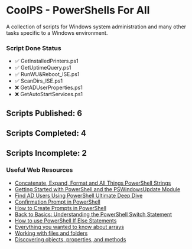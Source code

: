# CoolPS - PowerShells For All
A collection of scripts for Windows system administration and many other tasks specific to a Windows environment.
### Script Done Status
* ✅ GetInstalledPrinters.ps1 
* ✅ GetUptimeQuery.ps1
* ✅ RunWU&Reboot_ISE.ps1
* ✅ ScanDirs_ISE.ps1
* ❌ GetADUserProperties.ps1
* ❌ GetAutoStartServices.ps1
## Scripts Published: 6
## Scripts Completed: 4
## Scripts Incomplete: 2
### Useful Web Resources
* [Concatenate, Expand, Format and All Things PowerShell Strings](https://adamtheautomator.com/powershell-strings/)
* [Getting Started with PowerShell and the PSWindowsUpdate Module](https://adamtheautomator.com/pswindowsupdate/)
* [Find AD Users Using PowerShell Ultimate Deep Dive](https://thesysadminchannel.com/get-aduser-find-active-directory-users-using-powershell-ultimate-deep-dive/)
* [Confirmation Prompt in PowerShell](https://www.delftstack.com/howto/powershell/powershell-yes-no-prompt/)
* [How to Create Prompts in PowerShell](https://jeffbrown.tech/how-to-create-prompts-in-powershell/)
* [Back to Basics: Understanding the PowerShell Switch Statement](https://adamtheautomator.com/powershell-switch/)
* [How to use PowerShell If Else Statements](https://lazyadmin.nl/powershell/if-else-statements/)
* [Everything you wanted to know about arrays](https://learn.microsoft.com/en-us/powershell/scripting/learn/deep-dives/everything-about-arrays?view=powershell-7.3)
* [Working with files and folders](https://learn.microsoft.com/en-us/powershell/scripting/samples/working-with-files-and-folders?view=powershell-7.3)
* [Discovering objects, properties, and methods](https://learn.microsoft.com/en-us/powershell/scripting/learn/ps101/03-discovering-objects?view=powershell-7.3)

